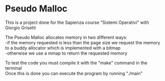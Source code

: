 # Pseudo Malloc 

This is a project done for the Sapienza course "Sistemi Operativi" with Giorgio Grisetti  

The Pseudo Malloc allocates memory in two different ways: <br />
     -if the memory requested is less than the page size we request the memory to a buddy allocator
     which is implemented with a bitmap <br />
    -otherwise we use a mmap to return the requested memory

To test the code you must compile it with the "make" command in the terminal <br />
Once this is done you can execute the program by running "./main" 

